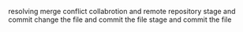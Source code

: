 resolving merge conflict
collabrotion and remote repository
stage and commit
change the file
and commit the file
stage and commit
the file
